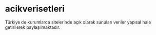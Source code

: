 # acikverisetleri
Türkiye de kurumlarca sitelerinde açık olarak sunulan veriler yapısal hale getirilerek paylaşılmaktadır.
